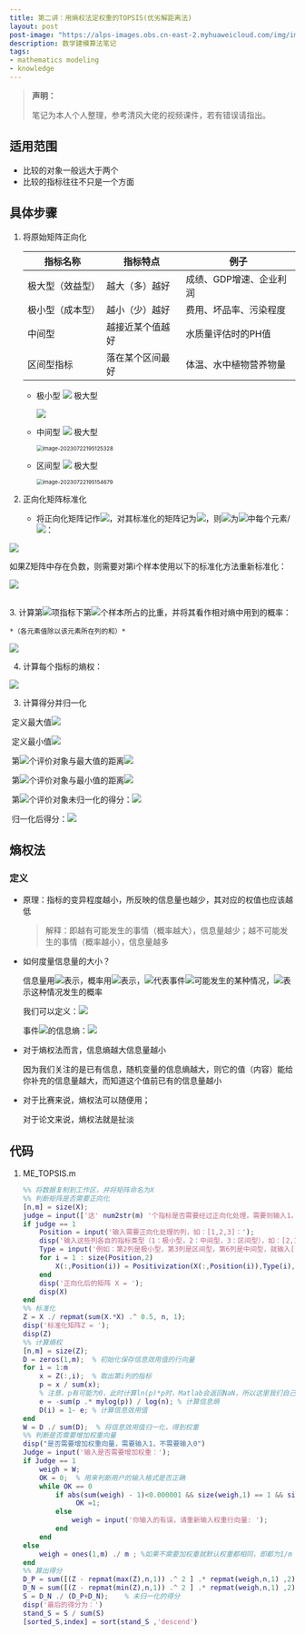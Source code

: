 ```yaml
---
title: 第二讲：用熵权法定权重的TOPSIS(优劣解距离法)
layout: post
post-image: "https://alps-images.obs.cn-east-2.myhuaweicloud.com/img/image-20230722185917433.png"
description: 数学建模算法笔记
tags:
- mathematics modeling
- knowledge
---
```



> **声明：**
>
> 笔记为本人个人整理，参考清风大佬的视频课件，若有错误请指出。


## 适用范围
- 比较的对象一般远大于两个
- 比较的指标往往不只是一个方面
## 具体步骤
1. 将原始矩阵正向化
	
	 | 指标名称         | 指标特点         | 例子                    |
	  | ---------------- | ---------------- | ----------------------- |
	  | 极大型（效益型） | 越大（多）越好   | 成绩、GDP增速、企业利润 |
	  | 极小型（成本型） | 越小（少）越好   | 费用、坏品率、污染程度  |
	  | 中间型           | 越接近某个值越好 | 水质量评估时的PH值      |
	  | 区间型指标       | 落在某个区间最好 | 体温、水中植物营养物量  |
	
	- 极小型 ![](https://www.zhihu.com/equation?tex=%5Crightarrow) 极大型
	
	  ![](https://www.zhihu.com/equation?tex=%0A%09%20%20%5Cbegin%7Bcases%7D%5C%20max-x%2C%5C%20%E9%80%9A%E7%94%A8%5C%5C%5C%20%5Cfrac%7B1%7D%7Bx%7D%2C%5C%20%E5%A6%82%E6%9E%9C%E6%89%80%E6%9C%89%E7%9A%84%E5%85%83%E7%B4%A0%E5%9D%87%E4%B8%BA%E6%AD%A3%E6%95%B0%5Cend%7Bcases%7D%0A%09%20%20)
	
	- 中间型 ![](https://www.zhihu.com/equation?tex=%5Crightarrow) 极大型
	
	  <img src="https://alps-images.obs.cn-east-2.myhuaweicloud.com/img/image-20230722195125328.png" alt="image-20230722195125328" style="zoom:67%;" />
	
	- 区间型 ![](https://www.zhihu.com/equation?tex=%5Crightarrow) 极大型
	
	  <img src="https://alps-images.obs.cn-east-2.myhuaweicloud.com/img/image-20230722195154679.png" alt="image-20230722195154679" style="zoom:67%;" />


2. 正向化矩阵标准化

	- 将正向化矩阵记作![](https://www.zhihu.com/equation?tex=X)，对其标准化的矩阵记为![](https://www.zhihu.com/equation?tex=Z)，则![](https://www.zhihu.com/equation?tex=Z)为![](https://www.zhihu.com/equation?tex=X)中每个元素/![](https://www.zhihu.com/equation?tex=%5Csqrt%7B%E5%85%B6%E6%89%80%E5%9C%A8%E5%88%97%E7%9A%84%E5%85%83%E7%B4%A0%E7%9A%84%E5%B9%B3%E6%96%B9%E5%92%8C%7D)：
	
	

![](https://www.zhihu.com/equation?tex=%0A%09z_%7Bij%7D%3Dx_%7Bij%7D/%5Csqrt%7B%5Csum_%7Bi%3D1%7D%5E%7Bn%7D%7BX_%7Bij%7D%5E2%7D%7D%0A%09)

如果Z矩阵中存在负数，则需要对第i个样本使用以下的标准化方法重新标准化：

![](https://www.zhihu.com/equation?tex=%0A%09%20%20%5Cwidetilde%7Bz_%7Bij%7D%7D%3D%5Cfrac%7Bx_%7Bij%7D-min%5C%7Bx_%7B1j%7D%2Cx_%7B2j%7D%2C%5Ccdots%2Cx_%7Bnj%7D%5C%7D%7D%7Bmax%5C%7Bx_%7Bij%7D%2Cx_%7B2j%7D%2C%5Ccdots%2Cx_%7Bnj%7D%5C%7D-min%5C%7Bx_%7Bij%7D%2Cx_%7B2j%7D%2C%5Ccdots%2Cx_%7Bnj%7D%5C%7D%7D%0A%09%20%20)


​	
3. 计算第![](https://www.zhihu.com/equation?tex=j)项指标下第![](https://www.zhihu.com/equation?tex=i)个样本所占的比重，并将其看作相对熵中用到的概率：
   
    *（各元素值除以该元素所在列的和）*
    

![](https://www.zhihu.com/equation?tex=%0A%20%20%20%20P_%7Bij%7D%3D%5Cfrac%7B%5Cwidetilde%7Bz_%7Bij%7D%7D%7D%7B%5Csum_%7Bi%3D1%7D%5En%7B%5Cwidetilde%7Bz_%7Bij%7D%7D%7D%7D%0A%20%20%20%20)


4. 计算每个指标的熵权：
   

![](https://www.zhihu.com/equation?tex=%0A%20%20%20%20e_j%3D-%5Cfrac%7B1%7D%7B%5Cln%20n%7D%5Csum_%7Bi%3D1%7D%5En%7Bp_%7Bij%7D%5Cln%20%28p_%7Bij%7D%29%7D%5C%20%28j%3D1%2C2%2C%5Ccdots%2Cm%29%5C%5Cd_j%3D1-e_j%5C%5CW_j%3Dd_j/%5Csum_%7Bj%3D1%7D%5Em%7Bd_j%7D%5C%20%28j%3D1%2C2%2C%5Cdots%2Cm%29%0A%20%20%20%20)


3. 计算得分并归一化

​	定义最大值![](https://www.zhihu.com/equation?tex=Z%5E%2B%3D%28Z_1%5E%2B%2CZ_2%5E%2B%2C%5Cdots%2CZ_m%5E%2B%29%5C%5C%5C%20%5C%20%5C%20%5C%20%5C%20%5C%20%5C%20%5C%20%5C%20%5C%20%5C%20%5C%20%5C%20%5C%20%5C%20%5C%20%5C%20%5C%20%5C%20%5C%20%5C%20%5C%20%5C%20%5C%20%5C%20%3D%E7%9F%A9%E9%98%B5%E6%AF%8F%E5%88%97%E5%8F%96%E6%9C%80%E5%A4%A7%E5%80%BC%E7%BB%84%E6%88%90%E7%9A%84%E8%A1%8C%E5%90%91%E9%87%8F)

​	定义最小值![](https://www.zhihu.com/equation?tex=Z%5E-%3D%28Z_1%5E-%2CZ_2%5E-%2C%5Cdots%2CZ_m%5E-%29%5C%5C%5C%20%5C%20%5C%20%5C%20%5C%20%5C%20%5C%20%5C%20%5C%20%5C%20%5C%20%5C%20%5C%20%5C%20%5C%20%5C%20%5C%20%5C%20%5C%20%5C%20%5C%20%5C%20%5C%20%5C%20%5C%20%3D%E7%9F%A9%E9%98%B5%E6%AF%8F%E5%88%97%E5%8F%96%E6%9C%80%E5%B0%8F%E5%80%BC%E7%BB%84%E6%88%90%E7%9A%84%E8%A1%8C%E5%90%91%E9%87%8F)

​	第![](https://www.zhihu.com/equation?tex=i)个评价对象与最大值的距离![](https://www.zhihu.com/equation?tex=D_i%5E%2B%3D%5Csqrt%7B%5Csum_%7Bj%3D1%7D%5E%7Bm%7D%7BW_j%28Z_j%5E%2B-z_%7Bij%7D%29%5E2%7D%7D)

​	第![](https://www.zhihu.com/equation?tex=i)个评价对象与最小值的距离![](https://www.zhihu.com/equation?tex=D_i%5E-%3D%5Csqrt%7B%5Csum_%7Bj%3D1%7D%5E%7Bm%7D%7BW_j%28Z_j%5E--z_%7Bij%7D%29%5E2%7D%7D)

​	第![](https://www.zhihu.com/equation?tex=i)个评价对象未归一化的得分：![](https://www.zhihu.com/equation?tex=S_i%3D%5Cfrac%7BD_i%5E-%7D%7BD_i%5E%2B%2BD_i%5E-%7D)

​	归一化后得分：![](https://www.zhihu.com/equation?tex=%5Cwidetilde%7BS_i%7D%3DS_i/%5Csum_%7Bi%3D1%7D%5En%7BS_i%7D)

## 熵权法

### 定义

- 原理：指标的变异程度越小，所反映的信息量也越少，其对应的权值也应该越低

  > 解释：即越有可能发生的事情（概率越大），信息量越少；越不可能发生的事情（概率越小），信息量越多

- 如何度量信息量的大小？

  信息量用![](https://www.zhihu.com/equation?tex=I)表示，概率用![](https://www.zhihu.com/equation?tex=p)表示，![](https://www.zhihu.com/equation?tex=x)代表事件![](https://www.zhihu.com/equation?tex=X)可能发生的某种情况，![](https://www.zhihu.com/equation?tex=p%28x%29)表示这种情况发生的概率

  我们可以定义：![](https://www.zhihu.com/equation?tex=I%28x%29%3D-%5Cln%20%28p%28x%29%29)

  事件![](https://www.zhihu.com/equation?tex=X)的信息熵：![](https://www.zhihu.com/equation?tex=H%28X%29%3D%5Csum_%7Bi%3D1%7D%5En%7B%5Bp%28x_i%29%7DI%28x_i%29%5D%3D-%5Csum_%7Bi%3D1%7D%5En%7B%5Bp%28x_i%29%5Cln%20%28p%28x_i%29%29%5D%7D)

- 对于熵权法而言，信息熵越大信息量越小

  因为我们关注的是已有信息，随机变量的信息熵越大，则它的值（内容）能给你补充的信息量越大，而知道这个值前已有的信息量越小

- 对于比赛来说，熵权法可以随便用；

  对于论文来说，熵权法就是扯淡

## 代码

1. ME_TOPSIS.m

   ```matlab
   %% 将数据复制到工作区，并将矩阵命名为X
   %% 判断矩阵是否需要正向化
   [n,m] = size(X);
   judge = input(['这' num2str(m) '个指标是否需要经过正向化处理，需要则输入1，不需要则输入0：']);
   if judge == 1
       Position = input('输入需要正向化处理的列，如：[1,2,3]：');
       disp('输入这些列各自的指标类型（1：极小型，2：中间型，3：区间型），如：[2,1,3]：')
       Type = input('例如：第2列是极小型，第3列是区间型，第6列是中间型，就输入[1,3,2]：');
       for i = 1 : size(Position,2)
           X(:,Position(i)) = Positivization(X(:,Position(i)),Type(i),Position(i));
       end
       disp('正向化后的矩阵 X = ');
       disp(X)
   end
   %% 标准化
   Z = X ./ repmat(sum(X.*X) .^ 0.5, n, 1);
   disp('标准化矩阵Z = ');
   disp(Z)
   %% 计算熵权
   [n,m] = size(Z);
   D = zeros(1,m);  % 初始化保存信息效用值的行向量
   for i = 1:m
       x = Z(:,i);  % 取出第i列的指标
       p = x / sum(x);
       % 注意，p有可能为0，此时计算ln(p)*p时，Matlab会返回NaN，所以这里我们自己定义一个函数
       e = -sum(p .* mylog(p)) / log(n); % 计算信息熵
       D(i) = 1- e; % 计算信息效用值
   end
   W = D ./ sum(D);  % 将信息效用值归一化，得到权重
   %% 判断是否需要增加权重向量
   disp("是否需要增加权重向量，需要输入1，不需要输入0")
   Judge = input('输入是否需要增加权重：');
   if Judge == 1
       weigh = W;
       OK = 0;  % 用来判断用户的输入格式是否正确
       while OK == 0 
           if abs(sum(weigh) - 1)<0.000001 && size(weigh,1) == 1 && size(weigh,2) == m   % 这里要注意浮点数的运算是不精准的。
                OK =1;
           else
               weigh = input('你输入的有误，请重新输入权重行向量: ');
           end
       end
   else
       weigh = ones(1,m) ./ m ; %如果不需要加权重就默认权重都相同，即都为1/m
   end
   %% 算出得分
   D_P = sum([(Z - repmat(max(Z),n,1)) .^ 2 ] .* repmat(weigh,n,1) ,2) .^ 0.5;   % D+ 与最大值的距离向量
   D_N = sum([(Z - repmat(min(Z),n,1)) .^ 2 ] .* repmat(weigh,n,1) ,2) .^ 0.5;   % D- 与最小值的距离向量
   S = D_N ./ (D_P+D_N);    % 未归一化的得分
   disp('最后的得分为：')
   stand_S = S / sum(S)
   [sorted_S,index] = sort(stand_S ,'descend')
   ```

   